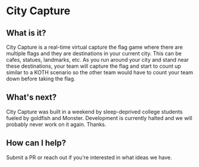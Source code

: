 # City Capture

## What is it?

City Capture is a real-time virtual capture the flag game where there are multiple flags and they are destinations in your current city. This can be cafes, statues, landmarks, etc. As you run around your city and stand near these destinations, your team will capture the flag and start to count up similar to a KOTH scenario so the other team would have to count your team down before taking the flag.

## What's next?

City Capture was built in a weekend by sleep-deprived college students fueled by goldfish and Monster. Development is currently halted and we will probably never work on it again. Thanks.

## How can I help?

Submit a PR or reach out if you're interested in what ideas we have.
